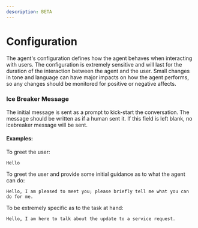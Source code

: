 ```yaml
---
description: BETA
---
```


# Configuration

The agent's configuration defines how the agent behaves when interacting with users. The configuration is extremely sensitive and will last for the duration of the interaction between the agent and the user. Small changes in tone and language can have major impacts on how the agent performs, so any changes should be monitored for positive or negative affects.

### Ice Breaker Message

The initial message is sent as a prompt to kick-start the conversation. The message should be written as if a human sent it. If this field is left blank, no icebreaker message will be sent.

#### Examples:

To greet the user:

```
Hello
```

To greet the user and provide some initial guidance as to what the agent can do:

```
Hello, I am pleased to meet you; please briefly tell me what you can do for me.
```

To be extremely specific as to the task at hand:

```
Hello, I am here to talk about the update to a service request.
```

